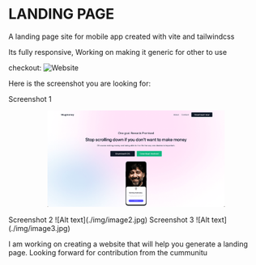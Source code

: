 # LANDING PAGE

A landing page site for mobile app created with vite and tailwindcss

Its fully responsive, Working on making it generic for other to use

checkout: ![Website](https://mugmoney.in)




Here is the screenshot you are looking for:

Screenshot 1
<p align="center">
  <img src="/img/image1.png" width="350" title="hover text">
</p>
Screenshot 2
![Alt text](./img/image2.jpg)
Screenshot 3
![Alt text](./img/image3.jpg)




I am working on creating a website that will help you generate a landing page.
Looking forward for contribution from the cummunitu
